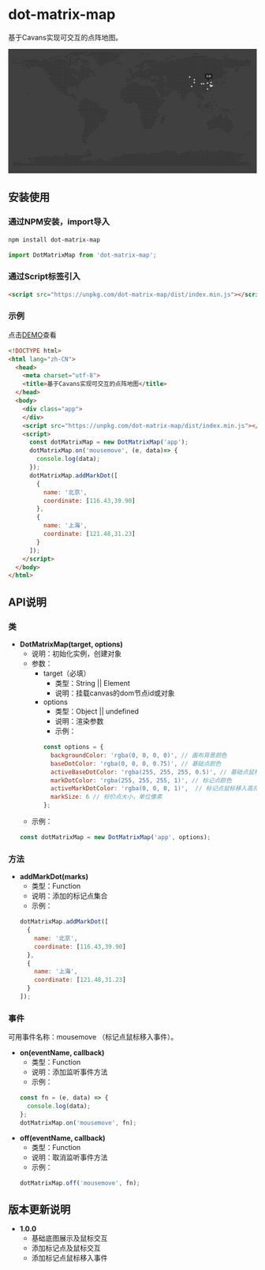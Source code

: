 # dot-matrix-map

基于Cavans实现可交互的点阵地图。

![demo](data/demo.png)

## 安装使用

### 通过NPM安装，import导入

``` bash
npm install dot-matrix-map
```
``` javascript
import DotMatrixMap from 'dot-matrix-map';
```

### 通过Script标签引入

``` html
<script src="https://unpkg.com/dot-matrix-map/dist/index.min.js"></script>
```

### 示例

点击[DEMO](https://imkch.github.io/dot-matrix-map/examples/index.html)查看
``` html
<!DOCTYPE html>
<html lang="zh-CN">
  <head>
    <meta charset="utf-8">
    <title>基于Cavans实现可交互的点阵地图</title>
  </head>
  <body>
    <div class="app">
    </div>
    <script src="https://unpkg.com/dot-matrix-map/dist/index.min.js"></script>
    <script>
      const dotMatrixMap = new DotMatrixMap('app');
      dotMatrixMap.on('mousemove', (e, data)=> {
        console.log(data);
      });
      dotMatrixMap.addMarkDot([
        {
          name: '北京',
          coordinate: [116.43,39.90]
        },
        {
          name: '上海',
          coordinate: [121.48,31.23]
        }
      ]);
    </script>
  </body>
</html>
```
## API说明

### 类

- **DotMatrixMap(target, options)**
  - 说明：初始化实例，创建对象
  - 参数：
    - target（必填）
      - 类型：String || Element
      - 说明：挂载canvas的dom节点id或对象
    - options
      - 类型：Object || undefined
      - 说明：渲染参数
      - 示例：
      ```javascript
      const options = {
        backgroundColor: 'rgba(0, 0, 0, 0)', // 画布背景颜色
        baseDotColor: 'rgba(0, 0, 0, 0.75)', // 基础点颜色
        activeBaseDotColor: 'rgba(255, 255, 255, 0.5)', // 基础点鼠标移入高亮颜色
        markDotColor: 'rgba(255, 255, 255, 1)', // 标记点颜色
        activeMarkDotColor: 'rgba(0, 0, 0, 1)',  // 标记点鼠标移入高亮颜色
        markSize: 6 // 标价点大小，单位像素
      };
      ```
  - 示例：
  ```javascript
  const dotMatrixMap = new DotMatrixMap('app', options);
  ```

###  方法

- **addMarkDot(marks)**
  - 类型：Function
  - 说明：添加的标记点集合
  - 示例：
  ```javascript
  dotMatrixMap.addMarkDot([
    {
      name: '北京',
      coordinate: [116.43,39.90]
    },
    {
      name: '上海',
      coordinate: [121.48,31.23]
    }
  ]);
    ```

### 事件

可用事件名称：mousemove （标记点鼠标移入事件）。

- **on(eventName, callback)**
  - 类型：Function
  - 说明：添加监听事件方法
  - 示例：
  ```javascript
  const fn = (e, data) => {
    console.log(data);
  };
  dotMatrixMap.on('mousemove', fn);
  ```
- **off(eventName, callback)**
  - 类型：Function
  - 说明：取消监听事件方法
  - 示例：
  ```javascript
  dotMatrixMap.off('mousemove', fn);
  ```

## 版本更新说明

- **1.0.0**
  - 基础底图展示及鼠标交互
  - 添加标记点及鼠标交互
  - 添加标记点鼠标移入事件
